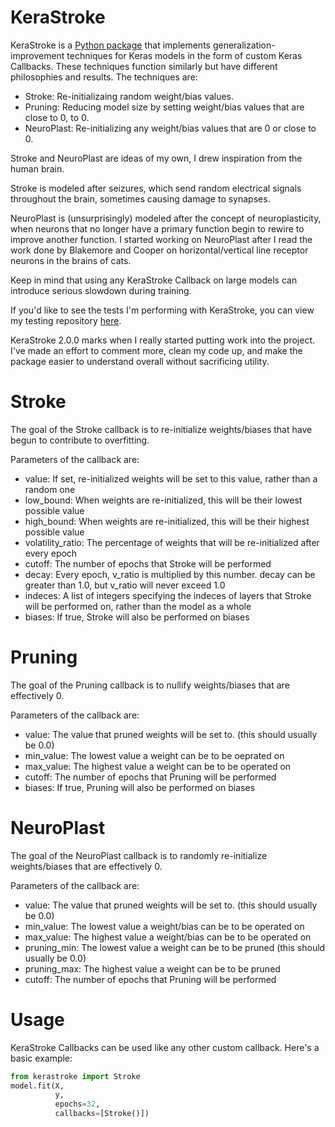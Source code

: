 # KeraStroke

KeraStroke is a [Python package](https://pypi.org/project/kerastroke/#description) that implements generalization-improvement techniques for Keras models in the form of custom Keras Callbacks. These techniques function similarly but have different philosophies and results. The techniques are:
- Stroke: Re-initializaing random weight/bias values.
- Pruning: Reducing model size by setting weight/bias values that are close to 0, to 0.
- NeuroPlast: Re-initializing any weight/bias values that are 0 or close to 0.

Stroke and NeuroPlast are ideas of my own, I drew inspiration from the human brain. 

Stroke is modeled after seizures, which send random electrical signals throughout the brain, sometimes causing damage to synapses. 

NeuroPlast is (unsurprisingly) modeled after the concept of neuroplasticity, when neurons that no longer have a primary function begin to rewire to improve another function. I started working on NeuroPlast after I read the work done by Blakemore and Cooper on horizontal/vertical line receptor neurons in the brains of cats. 

Keep in mind that using any KeraStroke Callback on large models can introduce serious slowdown during training.

If you'd like to see the tests I'm performing with KeraStroke, you can view my testing repository [here](https://github.com/CharlesAverill/stroke-testing).

KeraStroke 2.0.0 marks when I really started putting work into the project. I've made an effort to comment more, clean my code up, and make the package easier to understand overall without sacrificing utility.

# Stroke
The goal of the Stroke callback is to re-initialize weights/biases that have begun to contribute to overfitting.

Parameters of the callback are:

- value: If set, re-initialized weights will be set to this value, rather than a random one
- low_bound: When weights are re-initialized, this will be their lowest possible value
- high_bound: When weights are re-initialized, this will be their highest possible value
- volatility_ratio: The percentage of weights that will be re-initialized after every epoch
- cutoff: The number of epochs that Stroke will be performed
- decay: Every epoch, v_ratio is multiplied by this number. decay can be greater than 1.0, but v_ratio will
       never exceed 1.0
- indeces: A list of integers specifying the indeces of layers that Stroke will be performed on, rather than
         the model as a whole
- biases: If true, Stroke will also be performed on biases

# Pruning
The goal of the Pruning callback is to nullify weights/biases that are effectively 0.

Parameters of the callback are:

- value: The value that pruned weights will be set to. (this should usually be 0.0)
- min_value: The lowest value a weight can be to be oeprated on
- max_value: The highest value a weight can be to be operated on
- cutoff: The number of epochs that Pruning will be performed
- biases: If true, Pruning will also be performed on biases

# NeuroPlast
The goal of the NeuroPlast callback is to randomly re-initialize weights/biases that are effectively 0.

Parameters of the callback are:

- value: The value that pruned weights will be set to. (this should usually be 0.0)
- min_value: The lowest value a weight/bias can be to be operated on
- max_value: The highest value a weight/bias can be to be operated on
- pruning_min: The lowest value a weight can be to be pruned (this should usually be 0.0)
- pruning_max: The highest value a weight can be to be pruned
- cutoff: The number of epochs that Pruning will be performed

# Usage
KeraStroke Callbacks can be used like any other custom callback. Here's a basic example:

```python
from kerastroke import Stroke
model.fit(X,
          y, 
          epochs=32, 
          callbacks=[Stroke()])
```
